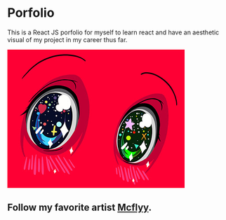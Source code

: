 # Porfolio
This is a React JS porfolio for myself to learn react and have an aesthetic visual of my project in my career thus far.


![My Image](portfolio/src/assets/1e549367009301.5ed61224411c3.jpg)

## Follow my favorite artist [Mcflyy](https://mcflyy.com/).